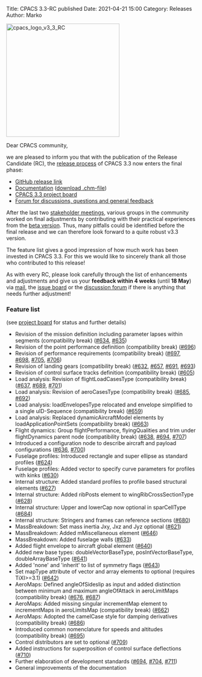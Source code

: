 Title: CPACS 3.3-RC published
Date: 2021-04-21 15:00
Category: Releases
Author: Marko

<img src="/images/cpacs_logo_v3_3_RC.png"
     alt="cpacs_logo_v3_3_RC"
     width="300px">
     
Dear CPACS community,

we are pleased to inform you that with the publication of the Release Candidate (RC), the [release process](https://www.cpacs.de/pages/contribute.html) of CPACS 3.3 now enters the final phase:

- [GitHub release link](https://github.com/DLR-SL/CPACS/releases/tag/v3.3-RC)
- [Documentation](https://www.cpacs.de/documentation/CPACS_3_3_RC/html/89b6a288-0944-bd56-a1ef-8d3c8e48ad95.htm) ([download .chm-file](https://www.cpacs.de/documentation/CPACS_3_3_RC/CPACS_Documentation.chm))
- [CPACS 3.3 project board](https://github.com/DLR-SL/CPACS/projects/5)
- [Forum for discussions, questions and general feedback](https://github.com/DLR-SL/CPACS/discussions/713)

After the last two [stakeholder meetings](https://www.cpacs.de/successfull-cpacs-stakeholder-meeting.html), various groups in the community worked on final adjustments by contributing with their practical experiences from the [beta version](https://www.cpacs.de/cpacs-33-beta.html). Thus, many pitfalls could be identified before the final release and we can therefore look forward to a quite robust v3.3 version.

The feature list gives a good impression of how much work has been invested in CPACS 3.3. For this we would like to sincerely thank all those who contributed to this release!

As with every RC, please look carefully through the list of enhancements and adjustments and give us your **feedback within 4 weeks** (until **18 May**) via [mail](mailto:cpacs@dlr.de), the [issue board](https://github.com/DLR-SL/CPACS/issues) or the [discussion forum](https://github.com/DLR-SL/CPACS/discussions/713) if there is anything that needs further adjustment!

### Feature list 
(see [project board](https://github.com/DLR-SL/CPACS/discussions/713) for status and further details)


- Revision of the mission definition including parameter lapses within segments (compatibility break) ([#634](https://github.com/DLR-SL/CPACS/issues/634), [#635](https://github.com/DLR-SL/CPACS/issues/635))
- Revision of the point performance definition (compatibility break) ([#696](https://github.com/DLR-SL/CPACS/issues/696))
- Revision of performance requirements (compatibility break) ([#697](https://github.com/DLR-SL/CPACS/issues/697), [#698](https://github.com/DLR-SL/CPACS/issues/698), [#705](https://github.com/DLR-SL/CPACS/issues/705), [#706](https://github.com/DLR-SL/CPACS/issues/706))
- Revision of landing gears (compatibility break) ([#632](https://github.com/DLR-SL/CPACS/issues/632), [#657](https://github.com/DLR-SL/CPACS/issues/657), [#691](https://github.com/DLR-SL/CPACS/issues/691), [#693](https://github.com/DLR-SL/CPACS/issues/693))
- Revision of control surface tracks definition (compatibility break) ([#605](https://github.com/DLR-SL/CPACS/issues/605))
- Load analysis: Revision of flightLoadCasesType (compatibility break) ([#637](https://github.com/DLR-SL/CPACS/issues/637), [#689](https://github.com/DLR-SL/CPACS/issues/689), [#701](https://github.com/DLR-SL/CPACS/issues/701))
- Load analysis: Revision of aeroCasesType (compatibility break) ([#685](https://github.com/DLR-SL/CPACS/issues/685), [#692](https://github.com/DLR-SL/CPACS/issues/692))
- Load analysis: loadEnvelopesType relocated and envelope simplified to a single uID-Sequence (compatibility break)  ([#659](https://github.com/DLR-SL/CPACS/issues/659))
- Load analysis: Replaced dynamicAircraftModel elements by loadApplicationPointSets (compatibility break) ([#663](https://github.com/DLR-SL/CPACS/issues/663))
- Flight dynamics: Group flightPerformance, flyingQualities and trim under flightDynamics parent node (compatibility break) ([#638](https://github.com/DLR-SL/CPACS/issues/638), [#694](https://github.com/DLR-SL/CPACS/issues/694), [#707](https://github.com/DLR-SL/CPACS/issues/707))
- Introduced a configuration node to describe aircraft and payload configurations ([#636](https://github.com/DLR-SL/CPACS/issues/636), [#700](https://github.com/DLR-SL/CPACS/issues/700))
- Fuselage profiles: Introduced rectangle and super ellipse as standard profiles ([#624](https://github.com/DLR-SL/CPACS/issues/624))
- Fuselage profiles: Added vector to specify curve parameters for profiles with kinks ([#630](https://github.com/DLR-SL/CPACS/issues/630))
- Internal structure: Added standard profiles to profile based structural elements ([#627](https://github.com/DLR-SL/CPACS/issues/627))
- Internal structure: Added ribPosts element to wingRibCrossSectionType ([#628](https://github.com/DLR-SL/CPACS/issues/628))
- Internal structure: Upper and lowerCap now optional in sparCellType ([#684](https://github.com/DLR-SL/CPACS/issues/684))
- Internal structure: Stringers and frames can reference sections ([#680](https://github.com/DLR-SL/CPACS/issues/680))
- MassBreakdown: Set mass inertia Jxy, Jxz and Jyz optional ([#621](https://github.com/DLR-SL/CPACS/issues/621))
- MassBreakdown: Added mMiscellaneous element ([#646](https://github.com/DLR-SL/CPACS/issues/646))
- MassBreakdown: Added fuselage walls ([#633](https://github.com/DLR-SL/CPACS/issues/633))
- Added flight envelope to aircraft global element ([#640](https://github.com/DLR-SL/CPACS/issues/640))
- Added new base types: doubleVectorBaseType, posIntVectorBaseType, doubleArrayBaseType ([#641](https://github.com/DLR-SL/CPACS/issues/641))
- Added 'none' and 'inherit' to list of symmetry flags ([#643](https://github.com/DLR-SL/CPACS/issues/643))
- Set mapType attribute of vector and array elements to optional (requires TiXI>=3.1) ([#642](https://github.com/DLR-SL/CPACS/issues/642))
- AeroMaps: Defined angleOfSideslip as input and added distinction between minimum and maximum angleOfAttack in aeroLimitMaps (compatibility break) ([#676](https://github.com/DLR-SL/CPACS/issues/676), [#687](https://github.com/DLR-SL/CPACS/issues/687))
- AeroMaps: Added missing singular incrementMap element to incrementMaps in aeroLimitsMap (compatibility break) ([#662](https://github.com/DLR-SL/CPACS/issues/662))
- AeroMaps: Adopted the camelCase style for damping derivatives (compatibility break) ([#686](https://github.com/DLR-SL/CPACS/issues/686))
- Introduced common nomenclature for speeds and altitudes (compatibility break) ([#695](https://github.com/DLR-SL/CPACS/issues/695))
- Control distributors are set to optional ([#709](https://github.com/DLR-SL/CPACS/issues/709))
- Added instructions for superposition of control surface deflections ([#710](https://github.com/DLR-SL/CPACS/issues/710))
- Further elaboration of development standards ([#694](https://github.com/DLR-SL/CPACS/issues/694), [#704](https://github.com/DLR-SL/CPACS/issues/704), [#711](https://github.com/DLR-SL/CPACS/issues/711))
- General improvements of the documentation


